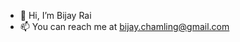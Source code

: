 - 👋 Hi, I’m Bijay Rai
- 📫 You can reach me at bijay.chamling@gmail.com

<!---
beejoy/beejoy is a ✨ special ✨ repository because its `README.md` (this file) appears on your GitHub profile.
You can click the Preview link to take a look at your changes.
--->
